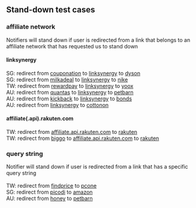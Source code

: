 ## Stand-down test cases


### affiliate network
Notifiers will stand down if user is redirected from a link that belongs to an affiliate network that has requested us to stand down
#### linksynergy 
SG: redirect from [couponation](https://www.cuponation.com.sg/api/seo/redirect?cid=be18fa962bb4793b33a42c970afdca7b&url=dyson-coupon) to [linksynergy](https://click.linksynergy.com/deeplink?id=xGCTEDxXvh0&mid=47231&u1=A2ASUBID&murl=https%3A%2F%2Fwww.dyson.com.sg%2F?utm_content=cuponation) to [dyson](https://www.dyson.com.sg/)
<br>
SG: redirect from [milkadeal](https://www.milkadeal.sg/stores/shop/48) to [linksynergy](https://click.linksynergy.com/deeplink?id=KtlS/wRigh4&mid=41134&u1=MDDTSG15982&murl=https%3A%2F%2Fwww.nike.com%2Fsg%2Fen_gb%2F) to [nike](https://www.nike.com/sg/)
<br>
TW: redirect from [rewardpay](https://www.rewardpay.com/tw/Click?O=5572850) to [linksynergy](https://click.linksynergy.com/deeplink?id=pITOEqOhvpQ&mid=40584&u1=220809176f4427441e9547&subid=1260439&murl=https%3A%2F%2Fwww.yoox.com%2Ftw%2Fwomen) to [yoox](https://www.yoox.com/tw)
<br>
AU: redirect from [quantas](https://shopping.qantas.com/shop?id=petbarn) to [linksynergy](https://click.linksynergy.com/fs-bin/click?id=/yGfdSU4Hew&offerid=502078.5&type=3&subid=0&u1=t625284142m) to [petbarn](https://www.petbarn.com.au/)
<br>
AU: redirect from [kickback](https://kickback.com.au/conversion/merchants/bonds/redirect/) to [linksynergy](https://click.linksynergy.com/deeplink?id=Yi8K9xa1WDE&mid=38921&murl=https%3A%2F%2Fwww.bonds.com.au%2F&u1=5893b28d-b447-4833-ad67-caea7942998b) to [bonds](https://www.bonds.com.au/)
<br>
AU: redirect from [linksynergy](https://click.linksynergy.com/fs-bin/click?id=/yGfdSU4Hew&offerid=558742.936&type=3&subid=0&u1=t625285583m) to [cottonon](https://cottonon.com/AU/)
#### affiliate(.api).rakuten.com
TW: redirect from [affiliate.api.rakuten.com](https://affiliate.api.rakuten.com.tw/redirect?nw=tw&site=afl&ar=1a0d8dccecb7dbb3e661d9ea76b24b5b3cc271130acbc8f83d8fecbdc9eefc6a9951df4322d2499b&pr=63b55d598d8c4861&ap=pr%3D63b55d598d8c4861&e=1&url=https%3A%2F%2Fwww.rakuten.com.tw%2Fshop%2Ffamily2%2Fproduct%2Fbncqwo57x%2F%3Fgid%3Da3748643a8bed24ab8750649a573e1dc%26scid%3Drafp-i001_%26) to [rakuten](https://www.rakuten.com.tw/)
<br>
TW: redirect from [biggo](https://biggo.com.tw/r/?i=tw_pmall_rakuten&id=biggo&purl=https%3A%2F%2Fwww.rakuten.com.tw&lb=index_storepage) to [affiliate.api.rakuten.com](https://affiliate.api.rakuten.com.tw/redirect?nw=tw&site=afl&ar=93cc11a5693c26fa8bc7c54f01b8f9e3b601e7027df43efb93000e3163fa586b1e4de7702a475dff&pr=420457e88ecc9146&ap=pr%3D420457e88ecc9146&e=1&url=https%3A%2F%2Fwww.rakuten.com.tw%3Fscid%3Drafp-b118%26utm_source%3Dbiggo%26utm_medium%3Drafp-b118%26utm_campaign%3Dnormal%26gid%3Dbiggo) to [rakuten](https://www.rakuten.com.tw/)


### query string
Notifier will stand down if user is redirected from a link that has a specific query string
<br>
<br>
TW: redirect from [findprice](https://www.findprice.com.tw/go/gxrx3nzr/?s=0&t=1&afsrc=1) to [pcone](https://www.pcone.com.tw/)
<br>
SG: redirect from [picodi](https://metric.picodi.com/sg/r/89733?afsrc=1) to [amazon](https://www.amazon.sg/)
<br>
AU: redirect from [honey](https://o.honey.io/store/89864159313478712/offer_claim?exv=ch.15.2.0.8703342671131122374.8703342669023392966&afsrc=1&src=honey-web¶m0=8703342671131122374&af0=1660032520615&af8=StoreFrontPageV3) to [petbarn](https://www.petbarn.com.au/)
